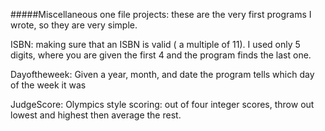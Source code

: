 #####Miscellaneous one file projects:
these are the very first programs I wrote, so they are very simple.

ISBN: making sure that an ISBN is valid ( a multiple of 11). I used only 5 digits, where you are given the first 4 and the program finds the last one.

Dayoftheweek: Given a year, month, and date the program tells which day of the week it was

JudgeScore: Olympics style scoring: out of four integer scores, throw out lowest and highest then average the rest.

